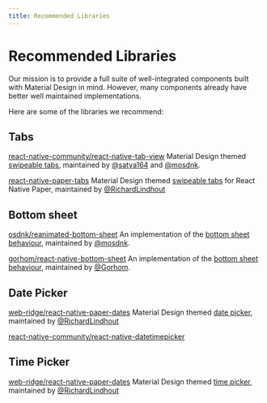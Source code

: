```yaml
---
title: Recommended Libraries
---
```


# Recommended Libraries

Our mission is to provide a full suite of well-integrated components built with Material Design in mind. However, many components already have better well maintained implementations.

Here are some of the libraries we recommend:

## Tabs

[react-native-community/react-native-tab-view](https://github.com/react-native-community/react-native-tab-view)
Material Design themed [swipeable tabs](https://material.io/design/components/tabs.html), maintained by [@satya164](https://twitter.com/satya164) and [@mosdnk](https://twitter.com/mosdnk).

[react-native-paper-tabs](https://github.com/web-ridge/react-native-paper-tabs)
Material Design themed [swipeable tabs](https://material.io/design/components/tabs.html) for React Native Paper, maintained by [@RichardLindhout](https://twitter.com/RichardLindhout)

## Bottom sheet

[osdnk/reanimated-bottom-sheet](https://github.com/osdnk/react-native-reanimated-bottom-sheet)
An implementation of the [bottom sheet behaviour](https://material.io/design/components/sheets-bottom.html), maintained by [@mosdnk](https://twitter.com/mosdnk).

[gorhom/react-native-bottom-sheet](https://github.com/gorhom/react-native-bottom-sheet)
An implementation of the [bottom sheet behaviour](https://material.io/design/components/sheets-bottom.html), maintained by [@Gorhom](https://twitter.com/Gorhom).


## Date Picker
[web-ridge/react-native-paper-dates](https://github.com/web-ridge/react-native-paper-dates)
Material Design themed [date picker](https://material.io/components/date-pickers), maintained by [@RichardLindhout](https://twitter.com/RichardLindhout)
 
[react-native-community/react-native-datetimepicker](https://github.com/react-native-community/react-native-datetimepicker)

## Time Picker
[web-ridge/react-native-paper-dates](https://github.com/web-ridge/react-native-paper-dates)
Material Design themed [time picker](https://material.io/components/time-pickers), maintained by [@RichardLindhout](https://twitter.com/RichardLindhout) 

